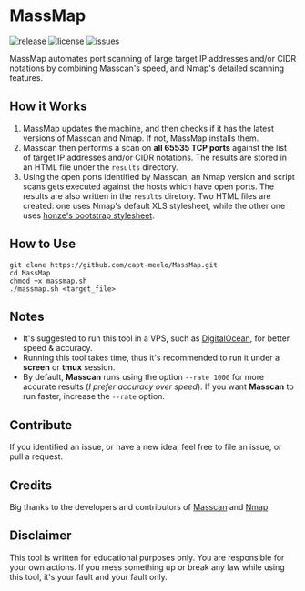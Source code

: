 # MassMap
[![release](https://img.shields.io/github/release/capt-meelo/MassMap.svg?label=version&style=flat)](https://github.com/capt-meelo/MassMap/releases)
[![license](https://img.shields.io/github/license/capt-meelo/MassMap.svg?style=flat)](https://github.com/capt-meelo/MassMap/blob/master/LICENSE)
[![issues](https://img.shields.io/github/issues-raw/capt-meelo/MassMap.svg?style=flat)](https://github.com/capt-meelo/MassMap/issues?q=is:issue+is:open)

MassMap automates port scanning of large target IP addresses and/or CIDR notations by combining Masscan's speed, and Nmap's detailed scanning features. 


## How it Works
1. MassMap updates the machine, and then checks if it has the latest versions of Masscan and Nmap. If not, MassMap installs them.
2. Masscan then performs a scan on **all 65535 TCP ports** against the list of target IP addresses and/or CIDR notations. The results are stored in an HTML file under the `results` directory. 
3. Using the open ports identified by Masscan, an Nmap version and script scans gets executed against the hosts which have open ports. The results are also written in the `results` diretory. Two HTML files are created: one uses Nmap's default XLS stylesheet, while the other one uses [honze's bootstrap stylesheet](https://github.com/honze-net/nmap-bootstrap-xsl/).


## How to Use
```
git clone https://github.com/capt-meelo/MassMap.git
cd MassMap
chmod +x massmap.sh
./massmap.sh <target_file>
```

## Notes
- It's suggested to run this tool in a VPS, such as [DigitalOcean](https://www.digitalocean.com/?refcode=f7f86614e1b3), for better speed & accuracy.
- Running this tool takes time, thus it's recommended to run it under a **screen** or **tmux** session.
- By default, **Masscan** runs using the option `--rate 1000` for more accurate results (_I prefer accuracy over speed_). If you want **Masscan** to run faster, increase the `--rate` option.


## Contribute
If you identified an issue, or have a new idea, feel free to file an issue, or pull a request.


## Credits
Big thanks to the developers and contributors of [Masscan](https://github.com/robertdavidgraham/masscan) and [Nmap](https://nmap.org/).


## Disclaimer
This tool is written for educational purposes only. You are responsible for your own actions. If you mess something up or break any law while using this tool, it's your fault and your fault only.
